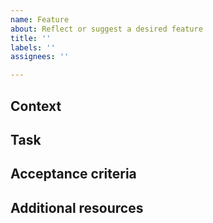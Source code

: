 ```yaml
---
name: Feature
about: Reflect or suggest a desired feature
title: ''
labels: ''
assignees: ''

---
```


## Context

<!-- Why is this needed? -->

## Task

<!-- What is needed? -->

## Acceptance criteria

## Additional resources

<!-- Screenshots, links, etc -->
